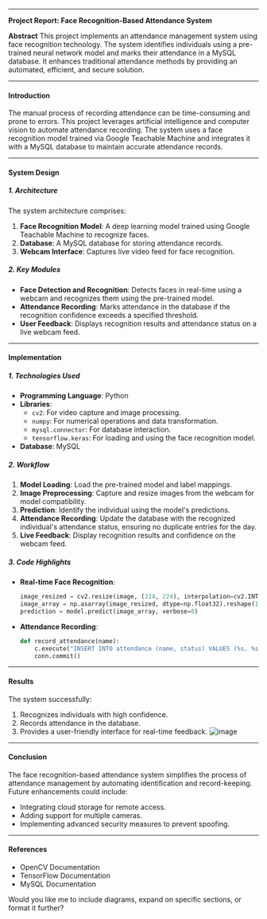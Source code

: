 
---

**Project Report: Face Recognition-Based Attendance System**

**Abstract**
This project implements an attendance management system using face recognition technology. The system identifies individuals using a pre-trained neural network model and marks their attendance in a MySQL database. It enhances traditional attendance methods by providing an automated, efficient, and secure solution.

---

#### **Introduction**
The manual process of recording attendance can be time-consuming and prone to errors. This project leverages artificial intelligence and computer vision to automate attendance recording. The system uses a face recognition model trained via Google Teachable Machine and integrates it with a MySQL database to maintain accurate attendance records.

---

#### **System Design**

##### **1. Architecture**
The system architecture comprises:
1. **Face Recognition Model**: A deep learning model trained using Google Teachable Machine to recognize faces.
2. **Database**: A MySQL database for storing attendance records.
3. **Webcam Interface**: Captures live video feed for face recognition.

##### **2. Key Modules**
- **Face Detection and Recognition**: Detects faces in real-time using a webcam and recognizes them using the pre-trained model.
- **Attendance Recording**: Marks attendance in the database if the recognition confidence exceeds a specified threshold.
- **User Feedback**: Displays recognition results and attendance status on a live webcam feed.

---

#### **Implementation**

##### **1. Technologies Used**
- **Programming Language**: Python
- **Libraries**: 
  - `cv2`: For video capture and image processing.
  - `numpy`: For numerical operations and data transformation.
  - `mysql.connector`: For database interaction.
  - `tensorflow.keras`: For loading and using the face recognition model.
- **Database**: MySQL

##### **2. Workflow**
1. **Model Loading**: Load the pre-trained model and label mappings.
2. **Image Preprocessing**: Capture and resize images from the webcam for model compatibility.
3. **Prediction**: Identify the individual using the model's predictions.
4. **Attendance Recording**: Update the database with the recognized individual's attendance status, ensuring no duplicate entries for the day.
5. **Live Feedback**: Display recognition results and confidence on the webcam feed.

##### **3. Code Highlights**
- **Real-time Face Recognition**:
  ```python
  image_resized = cv2.resize(image, (224, 224), interpolation=cv2.INTER_AREA)
  image_array = np.asarray(image_resized, dtype=np.float32).reshape(1, 224, 224, 3)
  prediction = model.predict(image_array, verbose=0)
  ```
- **Attendance Recording**:
  ```python
  def record_attendance(name):
      c.execute("INSERT INTO attendance (name, status) VALUES (%s, %s)", (name, 'present'))
      conn.commit()
  ```

---

#### **Results**
The system successfully:
1. Recognizes individuals with high confidence.
2. Records attendance in the database.
3. Provides a user-friendly interface for real-time feedback.
![image](https://github.com/user-attachments/assets/734eb784-fe2d-4e19-acce-3caabcb595fb)

---

#### **Conclusion**
The face recognition-based attendance system simplifies the process of attendance management by automating identification and record-keeping. Future enhancements could include:
- Integrating cloud storage for remote access.
- Adding support for multiple cameras.
- Implementing advanced security measures to prevent spoofing.

---

#### **References**
- OpenCV Documentation
- TensorFlow Documentation
- MySQL Documentation

Would you like me to include diagrams, expand on specific sections, or format it further?
